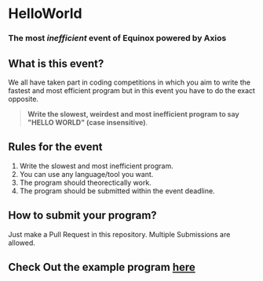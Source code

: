 # HelloWorld

### The most **_inefficient_** event of Equinox powered by Axios

## What is this event?

We all have taken part in coding competitions in which you aim to write the fastest and most efficient program but in this event you have to do the exact opposite.

> **Write the slowest, weirdest and most inefficient program to say "HELLO WORLD" (case insensitive)**.

## Rules for the event

1. Write the slowest and most inefficient program.
1. You can use any language/tool you want.
1. The program should theorectically work.
1. The program should be submitted within the event deadline.

## How to submit your program?

Just make a Pull Request in this repository.
Multiple Submissions are allowed.

## Check Out the example program [here](example.js)
